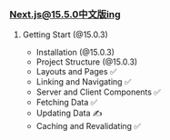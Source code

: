 ### [Next.js@15.5.0中文版ing](https://candicecaiyu.github.io/nextjs-docs/start) 
1. Getting Start (@15.0.3)

   - Installation (@15.0.3)
   - Project Structure (@15.0.3)
   - Layouts and Pages ✅
   - Linking and Navigating ✅
   - Server and Client Components ✅
   - Fetching Data ✅
   - Updating Data ✍️
   - Caching and Revalidating ✅
     
